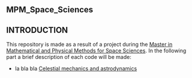 ## MPM_Space_Sciences ##

## INTRODUCTION ##
This repository is made as a result of a project during the [Master in Mathematical and Physical Methods for Space Sciences](https://mpmss.i-learn.unito.it/). 
In the following part a brief description of each code will be made:
   - la bla bla [Celestial mechanics and astrodynamics](https://github.com/andreasemeraro/MPM_Space_Sciences/tree/main/Celestial%20mechanics%20and%20astrodynamics)

